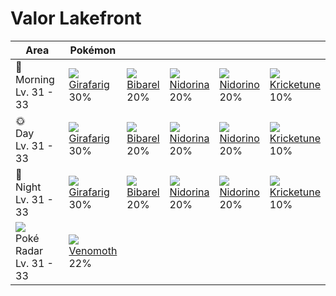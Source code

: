 # Valor Lakefront

Area                                          | Pokémon                          | &nbsp;                         | &nbsp;                          | &nbsp;                          | &nbsp;                            | 
---                                           | ---                              | ---                            | ---                             | ---                             | ---                               | 
🌅<br>Morning<br>Lv. 31 - 33                   | ![][203]<br> [Girafarig]<br> 30% | ![][400]<br> [Bibarel]<br> 20% | ![][030]<br> [Nidorina]<br> 20% | ![][033]<br> [Nidorino]<br> 20% | ![][402]<br> [Kricketune]<br> 10% | 
🌞<br>Day<br>Lv. 31 - 33                       | ![][203]<br> [Girafarig]<br> 30% | ![][400]<br> [Bibarel]<br> 20% | ![][030]<br> [Nidorina]<br> 20% | ![][033]<br> [Nidorino]<br> 20% | ![][402]<br> [Kricketune]<br> 10% | 
🌙<br>Night<br>Lv. 31 - 33                     | ![][203]<br> [Girafarig]<br> 30% | ![][400]<br> [Bibarel]<br> 20% | ![][030]<br> [Nidorina]<br> 20% | ![][033]<br> [Nidorino]<br> 20% | ![][402]<br> [Kricketune]<br> 10% | 
![][poke-radar]<br> Poké Radar<br>Lv. 31 - 33 | ![][049]<br> [Venomoth]<br> 22%  | &nbsp;                         | &nbsp;                          | &nbsp;                          | &nbsp;                            | 

[Nidorina]: ../../pokemon_changes/030/
[Nidorino]: ../../pokemon_changes/033/
[Venomoth]: ../../pokemon_changes/049/
[Girafarig]: ../../pokemon_changes/203/
[Bibarel]: ../../pokemon_changes/400/
[Kricketune]: ../../pokemon_changes/402/
[poke-radar]: ../img/items/poke-radar.png
[030]: ../img/pokemon/030.png
[033]: ../img/pokemon/033.png
[049]: ../img/pokemon/049.png
[203]: ../img/pokemon/203.png
[400]: ../img/pokemon/400.png
[402]: ../img/pokemon/402.png
